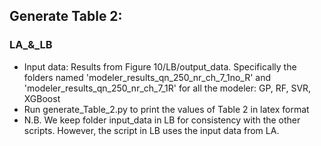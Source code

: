 ## Generate Table 2:

### LA_&_LB
* Input data: Results from Figure 10/LB/output_data. Specifically the folders named 'modeler_results_qn_250_nr_ch_7_1no_R' and 'modeler_results_qn_250_nr_ch_7_1R' for all the modeler: GP, RF, SVR, XGBoost
* Run generate_Table_2.py to print the values of Table 2 in latex format
* N.B. We keep folder input_data in LB for consistency with the other scripts. However, the script in LB uses the input data from LA.